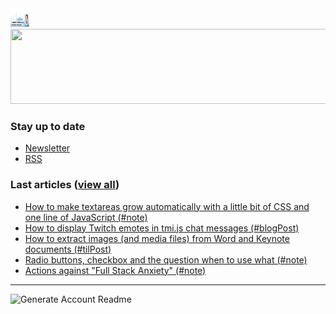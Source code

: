 <img alt width="30" height="30" src="https://raw.githubusercontent.com/stefanjudis/stefanjudis/main/screenshot.png">

<div align="left">
  <img src="https://raw.githubusercontent.com/stefanjudis/stefanjudis/main/headline.svg" width="800" height="120">
</div>

### Stay up to date

- [Newsletter](https://www.stefanjudis.com/newsletter/)
- [RSS](https://www.stefanjudis.com/feeds/)

### Last articles ([view all](https://www.stefanjudis.com/blog/))

<!-- BLOG-POST-LIST:START -->
- [How to make textareas grow automatically with a little bit of CSS and one line of JavaScript (#note)](https://www.stefanjudis.com/notes/how-to-make-textareas-grow-automatically-with-a-little-bit-of-css-and-one/)
- [How to display Twitch emotes in tmi.js chat messages (#blogPost)](https://www.stefanjudis.com/blog/how-to-display-twitch-emotes-in-tmi-js-chat-messages/)
- [How to extract images (and media files) from Word and Keynote documents (#tilPost)](https://www.stefanjudis.com/today-i-learned/how-to-extract-images-and-media-files-from-word-and-keynote-documents/)
- [Radio buttons, checkbox and the question when to use what (#note)](https://www.stefanjudis.com/notes/radio-buttons-checkbox-and-the-question-when-to-use-what/)
- [Actions against "Full Stack Anxiety" (#note)](https://www.stefanjudis.com/notes/actions-against-full-stack-anxiety/)
<!-- BLOG-POST-LIST:END -->

---

![Generate Account Readme](https://github.com/stefanjudis/stefanjudis/workflows/Generate%20Account%20Readme/badge.svg)
